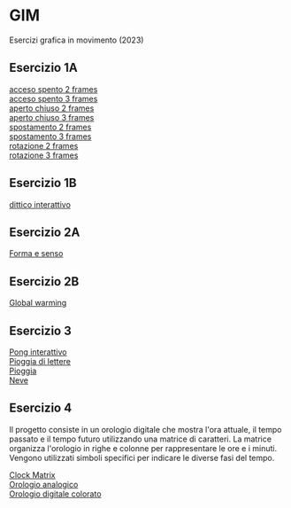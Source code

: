 # GIM
Esercizi grafica in movimento (2023)

## Esercizio 1A

[acceso spento 2 frames](Esercizio_1A/acceso_spento_2.html)  
[acceso spento 3 frames](Esercizio_1A/acceso_spento_3.html)  
[aperto chiuso 2 frames](Esercizio_1A/aperto_chiuso_2.html)  
[aperto chiuso 3 frames](Esercizio_1A/aperto_chiuso_3.html)  
[spostamento 2 frames](Esercizio_1A/spostamento_2.html)  
[spostamento 3 frames](Esercizio_1A/spostamento_3.html)  
[rotazione 2 frames](Esercizio_1A/rotazione_2.html)  
[rotazione 3 frames](Esercizio_1A/rotazione_3.html)

## Esercizio 1B

[dittico interattivo](Esercizio_1B/template/indexD.html)  

## Esercizio 2A

[Forma e senso](Esercizio_2A/template/index.html)  

## Esercizio 2B

[Global warming](Esercizio_2B/video_ok.mp4)


## Esercizio 3

[Pong interattivo](Esercizio_3/pong_interattivo)  
[Pioggia di lettere](Esercizio_3/matrix_effect/index.html)  
[Pioggia](Esercizio_3/pioggia/index.html)  
[Neve](Esercizio_3/neve/index.html)  


## Esercizio 4
Il progetto consiste in un orologio digitale che mostra l'ora attuale, il tempo passato e il tempo futuro utilizzando una matrice di caratteri. La matrice organizza l'orologio in righe e colonne per rappresentare le ore e i minuti. Vengono utilizzati simboli specifici per indicare le diverse fasi del tempo.   

[Clock Matrix](Esercizio_4/matrix/index.html)  
[Orologio analogico](Esercizio_4/Orologio_analogico/index.html)  
[Orologio digitale colorato](Esercizio_4/orologio_digitale_colorato/index.html) 



